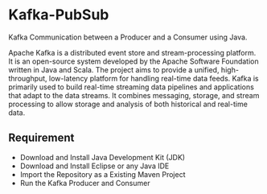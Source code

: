# Kafka-PubSub
Kafka Communication between a Producer and a Consumer using Java.

Apache Kafka is a distributed event store and stream-processing platform. It is an open-source system developed by the Apache Software Foundation written in Java and Scala. The project aims to provide a unified, high-throughput, low-latency platform for handling real-time data feeds. Kafka is primarily used to build real-time streaming data pipelines and applications that adapt to the data streams. It combines messaging, storage, and stream processing to allow storage and analysis of both historical and real-time data.


## Requirement
- Download and Install Java Development Kit (JDK)
- Download and Install Eclipse or any Java IDE
- Import the Repository as a Existing Maven Project
- Run the Kafka Producer and Consumer

